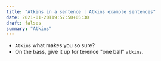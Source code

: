 ```yaml
---
title: "Atkins in a sentence | Atkins example sentences"
date: 2021-01-20T19:57:50+05:30
draft: falses
summary: "Atkins"
---
```

- `Atkins` what makes you so sure?
- On the bass, give it up for terence "one ball" `atkins`.
                 
